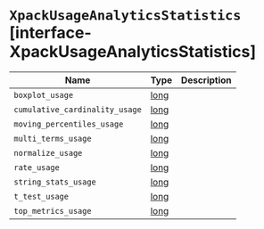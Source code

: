 # `XpackUsageAnalyticsStatistics` [interface-XpackUsageAnalyticsStatistics]

| Name | Type | Description |
| - | - | - |
| `boxplot_usage` | [long](./long.md) | &nbsp; |
| `cumulative_cardinality_usage` | [long](./long.md) | &nbsp; |
| `moving_percentiles_usage` | [long](./long.md) | &nbsp; |
| `multi_terms_usage` | [long](./long.md) | &nbsp; |
| `normalize_usage` | [long](./long.md) | &nbsp; |
| `rate_usage` | [long](./long.md) | &nbsp; |
| `string_stats_usage` | [long](./long.md) | &nbsp; |
| `t_test_usage` | [long](./long.md) | &nbsp; |
| `top_metrics_usage` | [long](./long.md) | &nbsp; |

